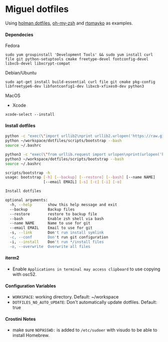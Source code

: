 # Miguel dotfiles

Using [holman dotfiles](https://github.com/holman/dotfiles),
[oh-my-zsh](https://github.com/robbyrussell/oh-my-zsh) and
[rtomayko](https://github.com/rtomayko/dotfiles) as examples.

#### Dependecies
Fedora
```
sudo yum groupinstall 'Development Tools' && sudo yum install curl file git python-setuptools cmake freetype-devel fontconfig-devel libxcb-devel libxcrypt-compat
```

Debian/Ubuntu
```
sudo apt-get install build-essential curl file git cmake pkg-config libfreetype6-dev libfontconfig1-dev libxcb-xfixes0-dev python3
```

MacOS
* Xcode

```
xcode-select --install
```

#### Install dotfiles
```sh
python -c "exec(\"import urllib2\nprint urllib2.urlopen('https://raw.githubusercontent.com/miguel250/dotfiles/master/scripts/install.sh').read()\n\")" | bash
python ~/workspace/dotfiles/scripts/bootstrap --bash
source ~/.bashrc
```

```sh
python3 -c "exec(\"from urllib.request import urlopen\nprint(urlopen('https://raw.githubusercontent.com/miguel250/dotfiles/master/scripts/install.sh').read().decode('utf-8'))\n\")" | bash
python3 ~/workspace/dotfiles/scripts/bootstrap --bash
source ~/.bashrc
```

```sh
scripts/bootstrap -h
usage: bootstrap [-h] [--backup] [--restore] [--bash] [--name NAME]
                 [--email EMAIL] [-s] [-c] [-i] [-o]

Install dotfiles

optional arguments:
  -h, --help       show this help message and exit
  --backup         Backup files
  --restore        restore to backup file
  --bash           Enable zsh shell via bash
  --name NAME      Name to use for git
  --email EMAIL    Email to use for git
  -s, --link       Don't run install symlink
  -c, --conf       Don't run git configuration
  -i, --install    Don't run */install files
  -o, --overwrite  Overwrite all files
```
#### iterm2
- Enable `Applications in terminal may access clipboard` to use copying with osc52.

#### Configuration Variables
- `WORKSPACE`: working directory. Default: ~/workspace
- `DOTFILES_NO_AUTO_UPDATE`: Don't automatically update dotfiles. Default: true

#### Crostini Notes
- make sure `NOPASSWD:` is added to `/etc/sudoer` with visudo to be able to install Homebrew.

